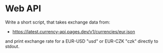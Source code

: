 # Web API

Write a short script, that takes exchange data from:

* https://latest.currency-api.pages.dev/v1/currencies/eur.json

and print exchange rate for a EUR-USD "usd" or EUR-CZK "czk" directly to stdout. 